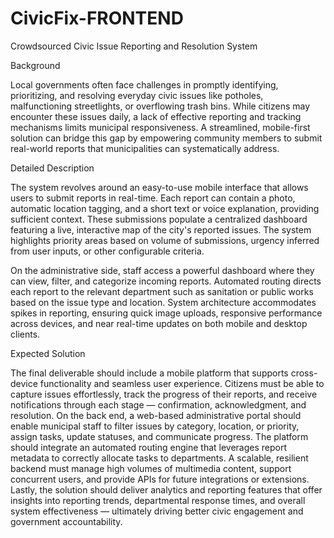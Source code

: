 # CivicFix-FRONTEND
Crowdsourced Civic lssue Reporting and Resolution System

Background

Local governments often face challenges in promptly identifying, prioritizing, and resolving everyday civic issues like potholes, malfunctioning streetlights, or overflowing trash bins. While citizens may encounter these issues daily, a lack of effective reporting and tracking mechanisms limits municipal responsiveness. A streamlined, mobile-first solution can bridge this gap by empowering community members to submit real-world reports that municipalities can systematically address.

Detailed Description

The system revolves around an easy-to-use mobile interface that allows users to submit reports in real-time. Each report can contain a photo, automatic location tagging, and a short text or voice explanation, providing sufficient context. These submissions populate a centralized dashboard featuring a live, interactive map of the city's reported issues. The system highlights priority areas based on volume of submissions, urgency inferred from user inputs, or other configurable criteria.

On the administrative side, staff access a powerful dashboard where they can view, filter, and categorize incoming reports. Automated routing directs each report to the relevant department such as sanitation or public works based on the issue type and location. System architecture accommodates spikes in reporting, ensuring quick image uploads, responsive performance across devices, and near real-time updates on both mobile and desktop clients.

Expected Solution

The final deliverable should include a mobile platform that supports cross-device functionality and seamless user experience. Citizens must be able to capture issues effortlessly, track the progress of their reports, and receive notifications through each stage — confirmation, acknowledgment, and resolution.
On the back end, a web-based administrative portal should enable municipal staff to filter issues by category, location, or priority, assign tasks, update statuses, and communicate progress. The platform should integrate an automated routing engine that leverages report metadata to correctly allocate tasks to departments.
A scalable, resilient backend must manage high volumes of multimedia content, support concurrent users, and provide APIs for future integrations or extensions. Lastly, the solution should deliver analytics and reporting features that offer insights into reporting trends, departmental response times, and overall system effectiveness — ultimately driving better civic engagement and government accountability.
